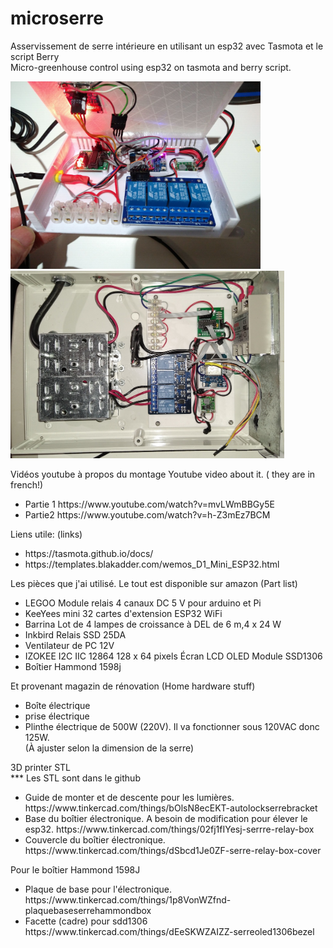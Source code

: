 # microserre

Asservissement de serre intérieure en utilisant un esp32 avec Tasmota et le script Berry<br>
Micro-greenhouse control  using  esp32 on tasmota and berry script.

<img src="MicroserreBox.jpg" height="300"><img src="Esp32SerreBox.jpg" height="300">


Vidéos youtube à propos du montage
Youtube video about it.  ( they are in french!)
<ul><li>Partie 1 https://www.youtube.com/watch?v=mvLWmBBGy5E</li>
<li>Partie2 https://www.youtube.com/watch?v=h-Z3mEz7BCM</li></ul>


Liens utile: (links)
<ul><li>https://tasmota.github.io/docs/</li>
<li>https://templates.blakadder.com/wemos_D1_Mini_ESP32.html</li></ul>

Les pièces que j'ai utilisé. Le tout est disponible sur amazon (Part list)
<ul><li>LEGOO Module relais 4 canaux DC 5 V pour arduino et Pi</li>
<li>KeeYees mini 32 cartes d'extension ESP32 WiFi</li>
<li>Barrina Lot de 4 lampes de croissance à DEL de 6 m,4 x 24 W</li>
<li>Inkbird Relais SSD 25DA</li> 
<li>Ventilateur de PC 12V</li>
<li>IZOKEE I2C IIC 12864 128 x 64 pixels Écran LCD OLED Module SSD1306</li>
<li>Boîtier Hammond 1598j</li></ul>

Et provenant magazin de rénovation (Home hardware stuff)
<ul><li>Boîte électrique</li>
<li>prise électrique</li>
<li>Plinthe électrique de 500W (220V). Il va fonctionner sous 120VAC donc 125W.<br>
(À ajuster selon la dimension de la serre)</li></ul>

3D printer STL<br>
*** Les STL sont dans le github
<ul><li>Guide de monter et de descente pour les lumières.  https://www.tinkercad.com/things/bOlsN8ecEKT-autolockserrebracket</li>
<li>Base du boîtier électronique. A besoin de modification pour élever le esp32. https://www.tinkercad.com/things/02fj1fIYesj-serrre-relay-box </li>
<li>Couvercle du boîtier électronique. https://www.tinkercad.com/things/dSbcd1Je0ZF-serre-relay-box-cover</li></ul>

Pour le boîtier Hammond 1598J
<ul><li>Plaque de base pour l'électronique.   https://www.tinkercad.com/things/1p8VonWZfnd-plaquebaseserrehammondbox</li>
<li>Facette (cadre) pour sdd1306  https://www.tinkercad.com/things/dEeSKWZAIZZ-serreoled1306bezel </li></ul>
